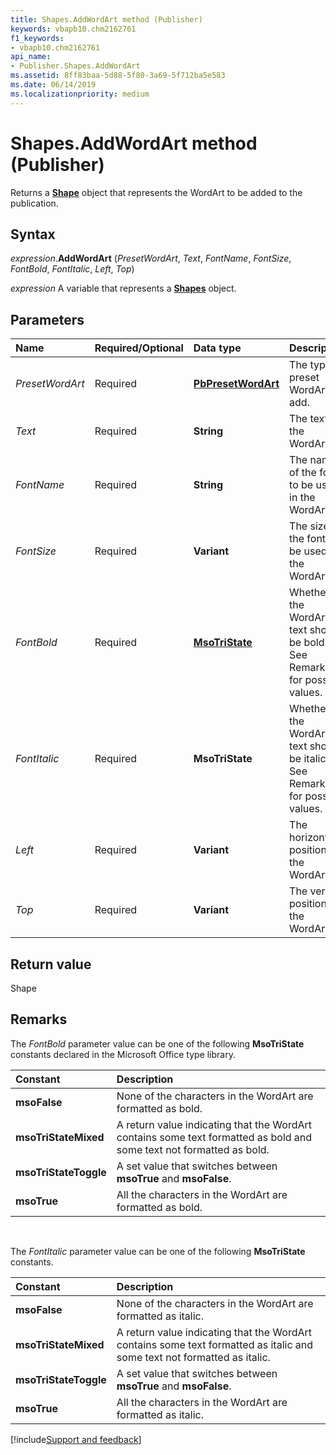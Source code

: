 ```yaml
---
title: Shapes.AddWordArt method (Publisher)
keywords: vbapb10.chm2162761
f1_keywords:
- vbapb10.chm2162761
api_name:
- Publisher.Shapes.AddWordArt
ms.assetid: 8ff83baa-5d88-5f80-3a69-5f712ba5e583
ms.date: 06/14/2019
ms.localizationpriority: medium
---
```



# Shapes.AddWordArt method (Publisher)

Returns a **[Shape](Publisher.Shape.md)** object that represents the WordArt to be added to the publication.


## Syntax

_expression_.**AddWordArt** (_PresetWordArt_, _Text_, _FontName_, _FontSize_, _FontBold_, _FontItalic_, _Left_, _Top_)

_expression_ A variable that represents a **[Shapes](Publisher.Shapes.md)** object.


## Parameters

|Name|Required/Optional|Data type|Description|
|:-----|:-----|:-----|:-----|
| _PresetWordArt_|Required| **[PbPresetWordArt](publisher.pbpresetwordart.md)**|The type of preset WordArt to add.|
| _Text_ |Required| **String**|The text of the WordArt.|
| _FontName_ |Required| **String**|The name of the font to be used in the WordArt.|
| _FontSize_ |Required| **Variant**|The size of the font to be used in the WordArt.|
| _FontBold_ |Required| **[MsoTriState](office.msotristate.md)**|Whether the WordArt text should be bold. See Remarks for possible values.|
| _FontItalic_ |Required| **MsoTriState**|Whether the WordArt text should be italic. See Remarks for possible values.|
| _Left_ |Required| **Variant**|The horizontal position of the WordArt.|
| _Top_ |Required| **Variant**|The vertical position of the WordArt.|

## Return value

Shape


## Remarks

The _FontBold_ parameter value can be one of the following **MsoTriState** constants declared in the Microsoft Office type library.

|Constant|Description|
|:-----|:-----|
| **msoFalse**|None of the characters in the WordArt are formatted as bold.|
| **msoTriStateMixed**|A return value indicating that the WordArt contains some text formatted as bold and some text not formatted as bold.|
| **msoTriStateToggle**|A set value that switches between **msoTrue** and **msoFalse**.|
| **msoTrue**|All the characters in the WordArt are formatted as bold.|

<br/>

The _FontItalic_ parameter value can be one of the following **MsoTriState** constants.

|Constant|Description|
|:-----|:-----|
| **msoFalse**|None of the characters in the WordArt are formatted as italic.|
| **msoTriStateMixed**|A return value indicating that the WordArt contains some text formatted as italic and some text not formatted as italic.|
| **msoTriStateToggle**|A set value that switches between **msoTrue** and **msoFalse**.|
| **msoTrue**|All the characters in the WordArt are formatted as italic.|


[!include[Support and feedback](~/includes/feedback-boilerplate.md)]